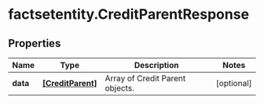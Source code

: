 # factsetentity.CreditParentResponse

## Properties

Name | Type | Description | Notes
------------ | ------------- | ------------- | -------------
**data** | [**[CreditParent]**](CreditParent.md) | Array of Credit Parent objects. | [optional] 


